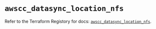# `awscc_datasync_location_nfs`

Refer to the Terraform Registory for docs: [`awscc_datasync_location_nfs`](https://registry.terraform.io/providers/hashicorp/awscc/0.70.0/docs/resources/datasync_location_nfs).
